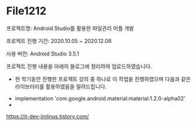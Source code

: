 # File1212
프로젝트명: Android Studio를 활용한 파일관리 어플 개발

프로젝트 진행 기간: 2020.10.05 ~ 2020.12.06

사용 버전: Android Studio 3.5.1

프로젝트 진행 내용을 아래의 블로그에 정리하여 업로드하였습니다.

* 한 학기동안 진행한 프로젝트 강의 중 하나로 이 작업을 진행하였으며 다음과 같은 라이브러리를 활용하였음을 알려드립니다.
- implementation 'com.google.android.material:material:1.2.0-alpha02'
-
https://it-dev-jinlinus.tistory.com/
